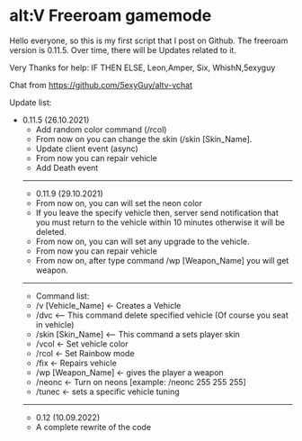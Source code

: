 # alt:V Freeroam gamemode

Hello everyone, so this is my first script that I post on Github. The freeroam version is 0.11.5. Over time, there will be Updates related to it.

Very Thanks for help: IF THEN ELSE, Leon,Amper, Six, WhishN,5exyguy

Chat from https://github.com/5exyGuy/altv-vchat

Update list:
 - 0.11.5 (26.10.2021)
   - Add random color command (/rcol)
   - From now on you can change the skin (/skin [Skin_Name].
   - Update client event (async) 
   - From now you can repair vehicle
   - Add Death event
   ---------------------
   - 0.11.9 (29.10.2021)
   - From now on, you can will set the neon color 
   - If you leave the specify vehicle then, server send notification that you must return to the vehicle within 10 minutes otherwise it will be deleted.
   - From now on, you can will set any upgrade to the vehicle.
   - From now you can repair vehicle
   - From now on, after type command /wp [Weapon_Name] you will get weapon.
   - -------------------
   - Command list:
   -  /v [Vehicle_Name] <- Creates a Vehicle
   -  /dvc <-- This command delete specified vehicle (Of course you seat in vehicle)
   -  /skin [Skin_Name] <-- This command a sets player skin
   -  /vcol <- Set vehicle color
   -  /rcol <- Set Rainbow mode 
   -  /fix <- Repairs vehicle
   -  /wp [Weapon_Name] <- gives the player a weapon
   -  /neonc <- Turn on neons [example: /neonc 255 255 255]
   -  /tunec <- sets a specific vehicle tuning
    -------------------
   - 0.12 (10.09.2022)
   -  A complete rewrite of the code

